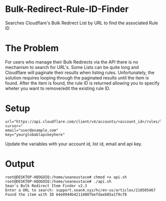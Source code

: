 # Bulk-Redirect-Rule-ID-Finder
Searches Cloudflare's Bulk Redirect List by URL to find the associated Rule ID

# The Problem

For users who manage their Bulk Redirects via the API there is no mechanism to search for URL's. 
Some Lists can be quite long and Cloudflare will paginate their results when listing rules.
Unfortunately, the solution requires looping through the paginated results until the item is found.
After the item is found, the rule ID is returned allowing you to specify wheter you want to remove/edit the existing rule ID.

# Setup

```
url="https://api.cloudflare.com/client/v4/accounts/<account_id>/rules/lists/<list_id>/items?cursor="
email="user@example.com"
key="yourglobablapikeyhere"
```

Update the variables with your account id, list id, email and api key.

# Output

```
root@DESKTOP-HQOGOIQ:/home/seaneustace# chmod +x api.sh
root@DESKTOP-HQOGOIQ:/home/seaneustace# ./api.sh
Sean's Bulk Redirect Item Finder v2.3
Enter a URL to search: support.sean4.xyz/hc/en-us/articles/218505467
Found the item with ID 64e8944b42114807befdaeb85a1f9cf8
```

